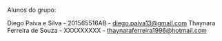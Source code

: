 Alunos do grupo:

Diego Paiva e Silva - 201565516AB - diego.paiva13@gmail.com
Thaynara Ferreira de Souza - XXXXXXXXX - thaynaraferreira1996@hotmail.com